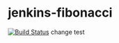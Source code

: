 # jenkins-fibonacci
[![Build Status](https://5e7f096d7124.ngrok.app/buildStatus/icon?job=fibonacci)](http://localhost:8080/job/fibonacci/)
change test
